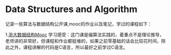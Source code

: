 # Data Structures and Algorithm

记录一些算法与数据结构公开课,mooc的作业以及笔记，学过的课程如下：

1.[浙大数据结构Mooc](https://www.icourse163.org/course/ZJU-93001#/info)
学习感受：这门课是偏算法实践的，着重点不是理论推导，老师讲的非常好，但课程和作业都挺难的，如果之前零基础的话会比较花时间，除此之外，课程讲解的代码是C语言，所以最好之前学过C语言。